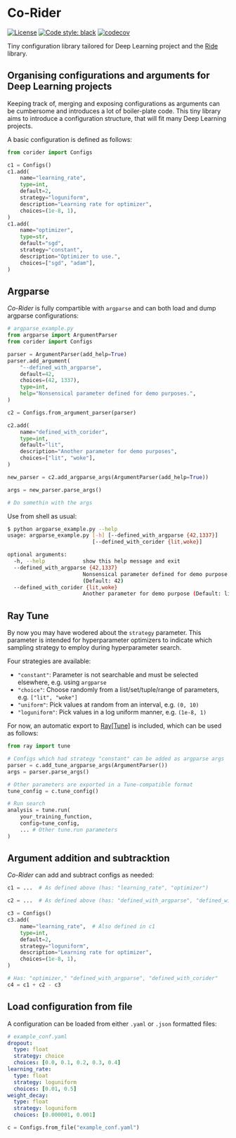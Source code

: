 # Co-Rider
[![License](https://img.shields.io/badge/License-Apache%202.0-blue.svg)](https://opensource.org/licenses/Apache-2.0)
[![Code style: black](https://img.shields.io/badge/code%20style-black-000000.svg)](https://github.com/psf/black)
[![codecov](https://codecov.io/gh/LukasHedegaard/datasetops/branch/master/graph/badge.svg)](https://codecov.io/gh/LukasHedegaard/corider)

Tiny configuration library tailored for Deep Learning project and the [Ride](https://github.com/LukasHedegaard/ride) library. 

## Organising configurations and arguments for Deep Learning projects
Keeping track of, merging and exposing configurations as arguments can be cumbersome and introduces a lot of boiler-plate code.
This tiny library aims to introduce a configuration structure, that will fit many Deep Learning projects.

A basic configuration is defined as follows:
```python
from corider import Configs

c1 = Configs()
c1.add(
    name="learning_rate",
    type=int,
    default=2,
    strategy="loguniform",
    description="Learning rate for optimizer",
    choices=(1e-8, 1),
)
c1.add(
    name="optimizer",
    type=str,
    default="sgd",
    strategy="constant",
    description="Optimizer to use.",
    choices=["sgd", "adam"],
)
```

## Argparse
_Co-Rider_ is fully compartible with `argparse` and can both load and dump argparse configurations:
```python
# argparse_example.py
from argparse import ArgumentParser
from corider import Configs

parser = ArgumentParser(add_help=True)
parser.add_argument(
    "--defined_with_argparse",
    default=42,
    choices=(42, 1337),
    type=int,
    help="Nonsensical parameter defined for demo purposes.",
)

c2 = Configs.from_argument_parser(parser)

c2.add(
    name="defined_with_corider",
    type=int,
    default="lit",
    description="Another parameter for demo purposes",
    choices=["lit", "woke"],
)

new_parser = c2.add_argparse_args(ArgumentParser(add_help=True))

args = new_parser.parse_args()

# Do somethin with the args
```

Use from shell as usual:
```bash
$ python argparse_example.py --help
usage: argparse_example.py [-h] [--defined_with_argparse {42,1337}]
                           [--defined_with_corider {lit,woke}]

optional arguments:
  -h, --help            show this help message and exit
  --defined_with_argparse {42,1337}
                        Nonsensical parameter defined for demo purpose.
                        (Default: 42)
  --defined_with_corider {lit,woke}
                        Another parameter for demo purpose (Default: lit)
```

## Ray Tune
By now you may have wodered about the `strategy` parameter. 
This parameter is intended for hyperparameter optimizers to indicate which sampling strategy to employ during hyperparameter search. 

Four strategies are available:
- `"constant"`: Parameter is not searchable and must be selected elsewhere, e.g. using `argparse`
- `"choice"`: Choose randomly from a list/set/tuple/range of parameters, e.g. `["lit", "woke"]`
- `"uniform"`: Pick values at random from an interval, e.g. `(0, 10)`
- `"loguniform"`: Pick values in a log uniform manner, e.g. `(1e-8, 1)`


For now, an automatic export to [Ray[Tune]](https://github.com/ray-project/ray) is included, which can be used as follows:
```python
from ray import tune

# Configs which had strategy "constant" can be added as argparse args
parser = c.add_tune_argparse_args(ArgumentParser())
args = parser.parse_args()

# Other parameters are exported in a Tune-compatible format
tune_config = c.tune_config()

# Run search
analysis = tune.run(
    your_training_function,
    config=tune_config,
    ... # Other tune.run parameters
)
```


## Argument addition and subtracktion
_Co-Rider_ can add and subtract configs as needed:
```python
c1 = ...  # As defined above (has: "learning_rate", "optimizer")

c2 = ...  # As defined above (has: "defined_with_argparse", "defined_with_corider")

c3 = Configs()
c3.add(
    name="learning_rate",  # Also defined in c1
    type=int,
    default=2,
    strategy="loguniform",
    description="Learning rate for optimizer",
    choices=(1e-8, 1),
)

# Has: "optimizer," "defined_with_argparse", "defined_with_corider"
c4 = c1 + c2 - c3  
```

## Load configuration from file
A configuration can be loaded from either `.yaml` or `.json` formatted files:
```yaml
# example_conf.yaml
dropout:
  type: float
  strategy: choice
  choices: [0.0, 0.1, 0.2, 0.3, 0.4]
learning_rate:
  type: float
  strategy: loguniform
  choices: [0.01, 0.5]
weight_decay:
  type: float
  strategy: loguniform
  choices: [0.000001, 0.001]
```

```python
c = Configs.from_file("example_conf.yaml")
```